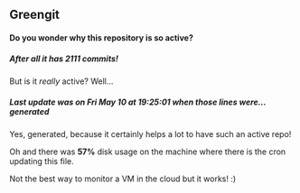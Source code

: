 ## Greengit

#### Do you wonder why this repository is so active?

##### After all it has 2111 commits!

But is it *really* active? Well...

##### Last update was on Fri May 10 at 19:25:01 when those lines were... generated

Yes, generated, because it certainly helps a lot to have such an active repo!

Oh and there was **57%** disk usage on the machine
where there is the cron updating this file.

Not the best way to monitor a VM in the cloud but it works! :)
